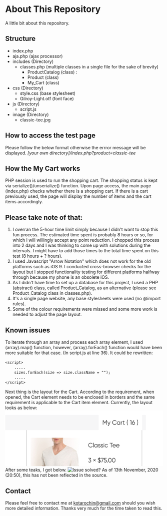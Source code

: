 # About This Repository

A little bit about this repository.

## Structure
- index.php
- aja.php (ajax processor)
- includes (Directory)
    - classes.php (multiple classes in a single file for the sake of brevity)
        - ProductCatalog (class) : 
        - Product (class)
        - My_Cart (class)
- css (Directory)
    - style.css (base stylesheet)
    - Gilroy-Light.otf (font face)
- js (Directory)
    - script.js
- image (Directory)
    - classic-tee.jpg

## How to access the test page
Please follow the below format otherwise the errror message will be displayed.
*[your own directory]/index.php?product=classic-tee*

## How the My Cart works
PHP session is used to run the shopping cart. The shopping status is kept via serialize()/unserialize() function. Upon page access, the main page (index.php) checks whether there is a shopping cart. If there is a cart previously used, the page will display the number of items and the cart items accordingly.


## Please take note of that:
1. I overran the 5-hour time limit simply because I didn't want to stop this fun process. The estimated time spent is probably 8 hours or so, for which I will willingly accept any point reduction. I chopped this process into 2 days and I was thinking to come up with solutions during the intervals. I might have to add those times to the total time spent on this test (8 hours + ? hours).
2. I used Javascript "Arrow Notation" which does not work for the old platforms such as iOS 9. I conducted cross-browser checks for the layout but I stopped functionality testing for different platforms halfway through because my phone is an obsolete iOS.
3. As I didn't have time to set up a database for this project, I used a PHP (abstract) class, called Product_Catalog, as an alternative (please see Product_Catalog class in classes.php).
4. It's a single page website, any base stylesheets were used (no @import rules).
5. Some of the colour requirements were missed and some more work is needed to adjust the page layout.

## Known issues
To iterate through an array and process each array element, I used (array).map() function, however, (array).forEach() function would have been more suitable for that case. (In script.js at line 36). It could be rewritten:

```
<script>
    .....
    sizes.forEach(size => size.className = "");
    .....
</script>
```
Next thing is the layout for the Cart. According to the requirement, when opened, the Cart element needs to be enclosed in borders and the same requirement is applicable to the Cart item element. Currently, the layout looks as below:
![Cart Layout](https://raw.githubusercontent.com/KotaroW/MR-Technical-Test/main/image/issue.png)
After some teaks, I got below.
![Issue solved?](https://raw.githubusercontent.com/KotaroW/MR-Technical-Test/main/image/issue-solved?.png)
As of 13th November, 2020 (20:50), this has not been reflected in the source. 

## Contact
Please feel free to contact me at <kotarochin@gmail.com> should you wish more detailed information.
Thanks very much for the time taken to read this.
